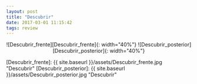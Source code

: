 ```yaml
---
layout: post
title: "Descubrir"
date: 2017-03-01 11:15:42
tags: review
---
```




<div style="text-align:center" markdown="1">
![Descubrir_frente][Descubrir_frente]{: width="40%"}
![Descubrir_posterior][Descubrir_posterior]{: width="40%"}
</div>



[Descubrir_frente]: {{ site.baseurl }}/assets/Descubrir_frente.jpg "Descubrir"
[Descubrir_posterior]: {{ site.baseurl }}/assets/Descubrir_posterior.jpg "Descubrir"
